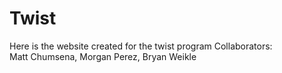 # Twist
Here is the website created for the twist program 
Collaborators:
<br> Matt Chumsena, Morgan Perez, Bryan Weikle
